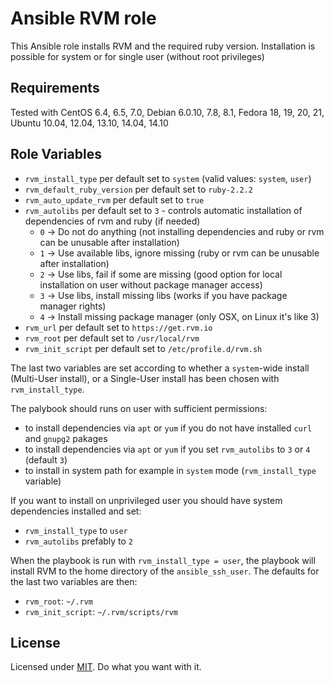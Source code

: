 Ansible RVM role
================

This Ansible role installs RVM and the required ruby version.
Installation is possible for system or for single user (without root privileges)

Requirements
------------
Tested with CentOS 6.4, 6.5, 7.0, Debian 6.0.10, 7.8, 8.1, Fedora 18, 19, 20, 21, Ubuntu 10.04, 12.04, 13.10, 14.04, 14.10

Role Variables
--------------

- `rvm_install_type` per default set to `system` (valid values: `system`, `user`)
- `rvm_default_ruby_version` per default set to `ruby-2.2.2`
- `rvm_auto_update_rvm` per default set to `true`
- `rvm_autolibs` per default set to `3` - controls automatic installation of dependencies of rvm and ruby (if needed)
  - `0` -> Do not do anything (not installing dependencies and ruby or rvm can be unusable after installation)
  - `1` -> Use available libs, ignore missing (ruby or rvm can be unusable after installation)
  - `2` -> Use libs, fail if some are missing (good option for local installation on user without package manager access)
  - `3` -> Use libs, install missing libs (works if you have package manager rights)
  - `4` -> Install missing package manager (only OSX, on Linux it's like 3)
- `rvm_url` per default set to `https://get.rvm.io`
- `rvm_root` per default set to `/usr/local/rvm`
- `rvm_init_script` per default set to `/etc/profile.d/rvm.sh`

The last two variables are set according to whether a `system`-wide install (Multi-User install), or a Single-User install has been chosen with `rvm_install_type`.

The palybook should runs on user with sufficient permissions:
- to install dependencies via `apt` or `yum` if you do not have installed `curl` and `gnupg2` pakages
- to install dependencies via `apt` or `yum` if you set `rvm_autolibs` to `3` or `4` (default `3`)
- to install in system path for example in `system` mode (`rvm_install_type`  variable) 

If you want to install on unprivileged user you should have system dependencies installed and set:
- `rvm_install_type` to `user`
- `rvm_autolibs` prefably to `2`

When the playbook is run with `rvm_install_type = user`, the playbook will install RVM to the home directory of the `ansible_ssh_user`.
The defaults for the last two variables are then:

- `rvm_root`: `~/.rvm`
- `rvm_init_script`: `~/.rvm/scripts/rvm`

License
-------
Licensed under [MIT](https://github.com/newmen/rvm/blob/master/LICENSE). Do what you want with it.
